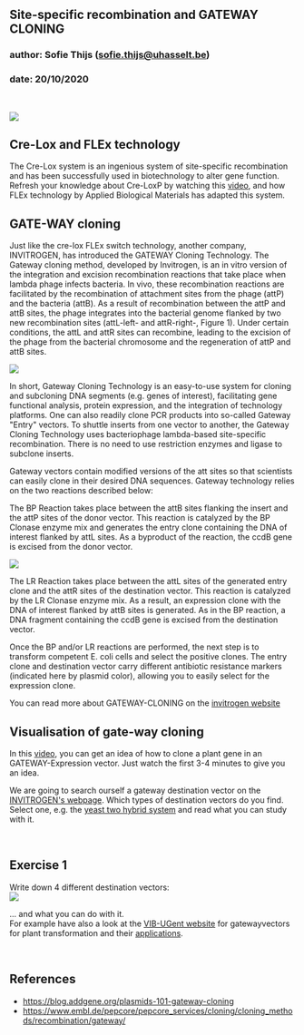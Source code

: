 ## Site-specific recombination and GATEWAY CLONING
### author: Sofie Thijs (sofie.thijs@uhasselt.be)
### date: 20/10/2020


&nbsp;
&nbsp;
&nbsp;


![](https://i.makeagif.com/media/10-11-2017/-Q8oVn.gif)</center>


## Cre-Lox and FLEx technology
The Cre-Lox system is an ingenious system of site-specific recombination and has been successfully used in biotechnology to alter gene function. 
Refresh your knowledge about Cre-LoxP by watching this [video](https://www.youtube.com/watch?v=I21NmFq4F8A), and how FLEx technology
by Applied Biological Materials has adapted this system.


## GATE-WAY cloning 
Just like the cre-lox FLEx switch technology, another company, INVITROGEN, has introduced the GATEWAY Cloning Technology. The Gateway cloning method, developed by Invitrogen, is an in vitro version of the integration and excision recombination reactions that take place when lambda phage infects bacteria. In vivo, these recombination reactions are facilitated by the recombination of attachment sites from the phage (attP) and the bacteria (attB). As a result of recombination between the attP and attB sites, the phage integrates into the bacterial genome flanked by two new recombination sites (attL-left- and attR-right-, Figure 1). Under certain conditions, the attL and attR sites can recombine, leading to the excision of the phage from the bacterial chromosome and the regeneration of attP and attB sites.

![](https://blog.addgene.org/hs-fs/hubfs/1_17_to_3_17/Gateway_MS_2017_1_2/lambda%20phage.png?width=645&name=lambda%20phage.png)</center>

In short, Gateway Cloning Technology is an easy-to-use system for cloning and subcloning DNA segments (e.g. genes of interest), facilitating gene functional analysis, protein expression, and the integration of technology platforms. One can also readily clone PCR products into so-called Gateway "Entry" vectors. To shuttle inserts from one vector to another, the Gateway Cloning Technology uses bacteriophage lambda-based site-specific recombination. There is no need to use restriction enzymes and ligase to subclone inserts.

Gateway vectors contain modified versions of the att sites so that scientists can easily clone in their desired DNA sequences. Gateway technology relies on the two reactions described below:

The BP Reaction takes place between the attB sites flanking the insert and the attP sites of the donor vector. This reaction is catalyzed by the BP Clonase enzyme mix and generates the entry clone containing the DNA of interest flanked by attL sites. As a byproduct of the reaction, the ccdB gene is excised from the donor vector.

![](https://blog.addgene.org/hs-fs/hubfs/1_17_to_3_17/Gateway_MS_2017_1_2/bp%20-%20lr.png?width=699&name=bp%20-%20lr.png)</center>

The LR Reaction takes place between the attL sites of the generated entry clone and the attR sites of the destination vector. This reaction is catalyzed by the LR Clonase enzyme mix. As a result, an expression clone with the DNA of interest flanked by attB sites is generated. As in the BP reaction, a DNA fragment containing the ccdB gene is excised from the destination vector. 

Once the BP and/or LR reactions are performed, the next step is to transform competent E. coli cells and select the positive clones. The entry clone and destination vector carry different antibiotic resistance markers (indicated here by plasmid color), allowing you to easily select for the expression clone. 

You can read more about GATEWAY-CLONING on the [invitrogen website](https://www.embl.de/pepcore/pepcore_services/cloning/cloning_methods/recombination/gateway/)

## Visualisation of gate-way cloning
In this [video](https://www.youtube.com/watch?v=kVm5rC-0Aik), you can get an idea of how to clone a plant gene in an GATEWAY-Expression vector. Just watch the first 3-4 minutes to give you an idea.

We are going to search ourself a gateway destination vector on the [INVITROGEN's webpage](https://www.thermofisher.com/be/en/home/life-science/cloning/gateway-cloning/gateway-destination-vectors.html). Which types of destination vectors do you find. Select one, e.g. the [yeast two hybrid system](https://www.thermofisher.com/order/catalog/product/PQ1000101#/PQ1000101) and read what you can study with it.

&nbsp;


## Exercise 1
Write down 4 different destination vectors:  
![](https://www.embl.de/pepcore/pepcore_services/cloning/cloning_methods/recombination/gateway/gateway08.gif)

... and what you can do with it.  
For example have also a look at the [VIB-UGent website](https://gatewayvectors.vib.be/) for gatewayvectors for plant transformation and their [applications](https://gatewayvectors.vib.be/information).


&nbsp;
&nbsp;
&nbsp;


## References
- https://blog.addgene.org/plasmids-101-gateway-cloning
- https://www.embl.de/pepcore/pepcore_services/cloning/cloning_methods/recombination/gateway/

&nbsp;
&nbsp;
&nbsp;


